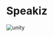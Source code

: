 # Speakiz

![unity](https://github.com/user-attachments/assets/cfb2127e-5c7c-4eec-beb4-6a1f5f642c9e)
